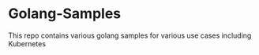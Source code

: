 # Golang-Samples
This repo contains various golang samples for various use cases including Kubernetes
